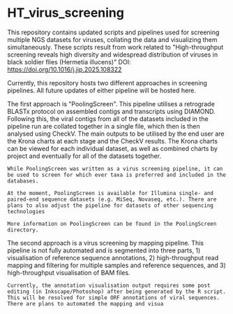 # HT_virus_screening
This repository contains updated scripts and pipelines used for screening multiple NGS datasets for viruses, collating the data and visualizing them simultaneously. These scripts result from work related to "High-throughput screening reveals high diversity and widespread distribution of viruses in black soldier flies (Hermetia illucens)" DOI: https://doi.org/10.1016/j.jip.2025.108322


Currently, this repository hosts two different approaches in screening pipelines. All future updates of either pipeline will be hosted here.

The first approach is "PoolingScreen". This pipeline utilises a retrograde BLASTx protocol on assembled contigs and transcripts using DIAMOND. Following this, the viral contigs from all of the datasets included in the pipeline run are collated together in a single file, which then is then analysed using CheckV. The main outputs to be utilised by the end user are the Krona charts at each stage and the CheckV results. The Krona charts can be viewed for each individual dataset, as well as combined charts by project and eventually for all of the datasets together.

    While PoolingScreen was written as a virus screening pipeline, it can be used to screen for which ever taxa is preferred and included in the databases.

    At the moment, PoolingScreen is available for Illumina single- and paired-end sequence datasets (e.g. MiSeq, Novaseq, etc.). There are plans to also adjust the pipeline for datasets of other sequencing technologies
    
    More information on PoolingScreen can be found in the PoolingScreen directory.
    

The second approach is a virus screening by mapping pipeline. This pipeline is not fully automated and is segmented into three parts, 1) visualisation of reference sequence annotations, 2) high-throughput read mapping and filtering for multiple samples and reference sequences, and 3) high-throughput visualisation of BAM files.

    Currently, the annotation visualisation output requires some post editing (in Inkscape/Photoshop) after being generated by the R script. This will be resolved for simple ORF annotations of viral sequences.
    There are plans to automated the mapping and visua

